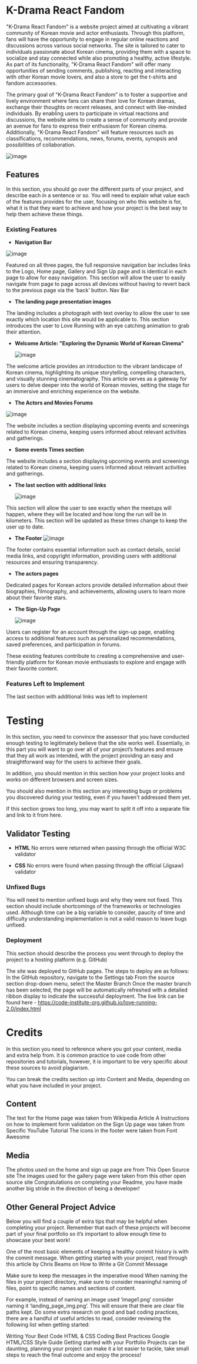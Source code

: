 # K-Drama React Fandom
"K-Drama React Fandom" is a website project aimed at cultivating a vibrant community of Korean movie and actor enthusiasts. Through this platform, fans will have the opportunity to engage in regular online reactions and discussions across various social networks. The site is tailored to cater to individuals passionate about Korean cinema, providing them with a space to socialize and stay connected while also promoting a healthy, active lifestyle. As part of its functionality, "K-Drama React Fandom" will offer many opportunities of sending comments, publishing, reacting and interacting with other Korean movie lovers, and also a store to get the t-shirts and fandom accessories.

The primary goal of "K-Drama React Fandom" is to foster a supportive and lively environment where fans can share their love for Korean dramas, exchange their thoughts on recent releases, and connect with like-minded individuals. By enabling users to participate in virtual reactions and discussions, the website aims to create a sense of community and provide an avenue for fans to express their enthusiasm for Korean cinema. Additionally, "K-Drama React Fandom" will feature resources such as classifications, recommendations, news, forums, events, synopsis and possibilities of collaboration.

![image](https://github.com/arcadejk/kdrama-fandom/assets/157130011/6ba67f29-8604-470e-b34c-4a257182b52f)



## Features
In this section, you should go over the different parts of your project, and describe each in a sentence or so. You will need to explain what value each of the features provides for the user, focusing on who this website is for, what it is that they want to achieve and how your project is the best way to help them achieve these things.

### Existing Features
  
- **Navigation Bar**

![image](https://github.com/arcadejk/kdrama-fandom/assets/157130011/87dd53b7-2a2b-4565-bc9a-71cfc3534135)

Featured on all three pages, the full responsive navigation bar includes links to the Logo, Home page, Gallery and Sign Up page and is identical in each page to allow for easy navigation.
This section will allow the user to easily navigate from page to page across all devices without having to revert back to the previous page via the ‘back’ button.
Nav Bar

- **The landing page presentation images**

The landing includes a photograph with text overlay to allow the user to see exactly which location this site would be applicable to.
This section introduces the user to Love Running with an eye catching animation to grab their attention.

- **Welcome Article: "Exploring the Dynamic World of Korean Cinema"**

  ![image](https://github.com/arcadejk/kdrama-fandom/assets/157130011/79c4224d-ee9f-473f-a50e-1520a55b8112)

The welcome article provides an introduction to the vibrant landscape of Korean cinema, highlighting its unique storytelling, compelling characters, and visually stunning cinematography. This article serves as a gateway for users to delve deeper into the world of Korean movies, setting the stage for an immersive and enriching experience on the website.

- **The Actors and Movies Forums**

![image](https://github.com/arcadejk/kdrama-fandom/assets/157130011/888675fa-b9bb-49e5-819f-fb6fd66f4563)


The website includes a section displaying upcoming events and screenings related to Korean cinema, keeping users informed about relevant activities and gatherings.

- **Some events Times section**
  
The website includes a section displaying upcoming events and screenings related to Korean cinema, keeping users informed about relevant activities and gatherings.

- **The last section with additional links**

  ![image](https://github.com/arcadejk/kdrama-fandom/assets/157130011/5c856cb6-f3dc-4497-981c-bc63c9096e66)


This section will allow the user to see exactly when the meetups will happen, where they will be located and how long the run will be in kilometers.
This section will be updated as these times change to keep the user up to date.

- **The Footer**
![image](https://github.com/arcadejk/kdrama-fandom/assets/157130011/4924e59b-be27-4f2a-8efb-2bf3203bf858)

The footer contains essential information such as contact details, social media links, and copyright information, providing users with additional resources and ensuring transparency.

- **The actors pages**

Dedicated pages for Korean actors provide detailed information about their biographies, filmography, and achievements, allowing users to learn more about their favorite stars.

- **The Sign-Up Page**

  ![image](https://github.com/arcadejk/kdrama-fandom/assets/157130011/5d24a656-72d4-4df9-b56d-001aaeca0069)

Users can register for an account through the sign-up page, enabling access to additional features such as personalized recommendations, saved preferences, and participation in forums.

These existing features contribute to creating a comprehensive and user-friendly platform for Korean movie enthusiasts to explore and engage with their favorite content.

### Features Left to Implement
The last section with additional links was left to implement

# Testing
In this section, you need to convince the assessor that you have conducted enough testing to legitimately believe that the site works well. Essentially, in this part you will want to go over all of your project’s features and ensure that they all work as intended, with the project providing an easy and straightforward way for the users to achieve their goals.

In addition, you should mention in this section how your project looks and works on different browsers and screen sizes.

You should also mention in this section any interesting bugs or problems you discovered during your testing, even if you haven't addressed them yet.

If this section grows too long, you may want to split it off into a separate file and link to it from here.

## Validator Testing
- **HTML**
No errors were returned when passing through the official W3C validator

- **CSS**
No errors were found when passing through the official (Jigsaw) validator

### Unfixed Bugs
You will need to mention unfixed bugs and why they were not fixed. This section should include shortcomings of the frameworks or technologies used. Although time can be a big variable to consider, paucity of time and difficulty understanding implementation is not a valid reason to leave bugs unfixed.

### Deployment
This section should describe the process you went through to deploy the project to a hosting platform (e.g. GitHub)

The site was deployed to GitHub pages. The steps to deploy are as follows:
In the GitHub repository, navigate to the Settings tab
From the source section drop-down menu, select the Master Branch
Once the master branch has been selected, the page will be automatically refreshed with a detailed ribbon display to indicate the successful deployment.
The live link can be found here - https://code-institute-org.github.io/love-running-2.0/index.html

# Credits
In this section you need to reference where you got your content, media and extra help from. It is common practice to use code from other repositories and tutorials, however, it is important to be very specific about these sources to avoid plagiarism.

You can break the credits section up into Content and Media, depending on what you have included in your project.

## Content
The text for the Home page was taken from Wikipedia Article A
Instructions on how to implement form validation on the Sign Up page was taken from Specific YouTube Tutorial
The icons in the footer were taken from Font Awesome

## Media
The photos used on the home and sign up page are from This Open Source site
The images used for the gallery page were taken from this other open source site
Congratulations on completing your Readme, you have made another big stride in the direction of being a developer!

## Other General Project Advice
Below you will find a couple of extra tips that may be helpful when completing your project. Remember that each of these projects will become part of your final portfolio so it’s important to allow enough time to showcase your best work!

One of the most basic elements of keeping a healthy commit history is with the commit message. When getting started with your project, read through this article by Chris Beams on How to Write a Git Commit Message

Make sure to keep the messages in the imperative mood
When naming the files in your project directory, make sure to consider meaningful naming of files, point to specific names and sections of content.

For example, instead of naming an image used ‘image1.png’ consider naming it ‘landing_page_img.png’. This will ensure that there are clear file paths kept.
Do some extra research on good and bad coding practices, there are a handful of useful articles to read, consider reviewing the following list when getting started:

Writing Your Best Code
HTML & CSS Coding Best Practices
Google HTML/CSS Style Guide
Getting started with your Portfolio Projects can be daunting, planning your project can make it a lot easier to tackle, take small steps to reach the final outcome and enjoy the process!
